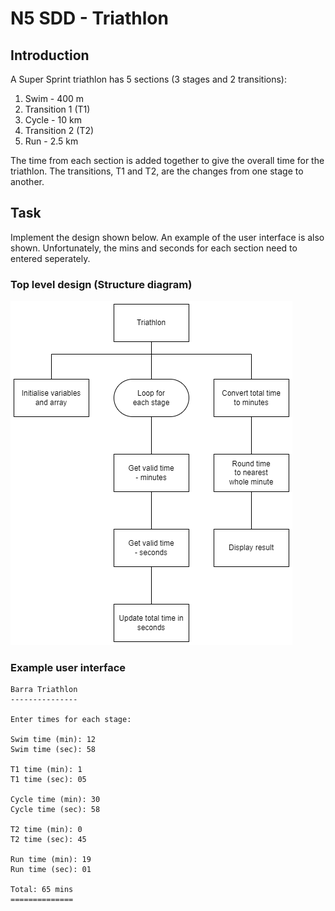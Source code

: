# N5 SDD - Triathlon


## Introduction

A Super Sprint triathlon has 5 sections (3 stages and 2 transitions):

1. Swim - 400 m
2. Transition 1 (T1)
3. Cycle - 10 km
4. Transition 2 (T2)
5. Run - 2.5 km

The time from each section is added together to give the overall time for the triathlon.  The transitions, T1 and T2, are the changes from one stage to another.


## Task

Implement the design shown below.  An example of the user interface is also shown.  Unfortunately, the mins and seconds for each section need to entered seperately.


### Top level design (Structure diagram)

  ![Structure diagram](assets/sd.png)


### Example user interface

```
Barra Triathlon
---------------

Enter times for each stage:

Swim time (min): 12
Swim time (sec): 58

T1 time (min): 1
T1 time (sec): 05

Cycle time (min): 30
Cycle time (sec): 58

T2 time (min): 0
T2 time (sec): 45

Run time (min): 19
Run time (sec): 01

Total: 65 mins
==============
```
